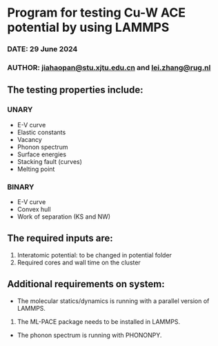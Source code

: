 # Program for testing Cu-W ACE potential by using LAMMPS
### DATE: 29 June 2024
### AUTHOR: jiahaopan@stu.xjtu.edu.cn and lei.zhang@rug.nl 

## The testing properties include:
### **UNARY**
- E-V curve
- Elastic constants
- Vacancy
- Phonon spectrum
- Surface energies
- Stacking fault (curves)
- Melting point

### **BINARY**
- E-V curve
- Convex hull
- Work of separation (KS and NW)
## The required inputs are:
1. Interatomic potential: to be changed in potential folder
2. Required cores and wall time on the cluster

## Additional requirements on system:
- The molecular statics/dynamics is running with a parallel version of LAMMPS.
1. The ML-PACE package needs to be installed in LAMMPS.
- The phonon spectrum is running with PHONONPY.
